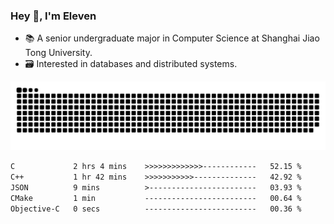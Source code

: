### Hey 👋, I'm Eleven

- 📚 A senior undergraduate major in Computer Science at Shanghai Jiao Tong University.
- 🗃️ Interested in databases and distributed systems.

![github contribution grid snake animation](https://raw.githubusercontent.com/El-even-11/El-even-11/output/github-contribution-grid-snake.svg)

<!--START_SECTION:waka-->

```txt
C             2 hrs 4 mins    >>>>>>>>>>>>>------------   52.15 %
C++           1 hr 42 mins    >>>>>>>>>>>--------------   42.92 %
JSON          9 mins          >------------------------   03.93 %
CMake         1 min           -------------------------   00.64 %
Objective-C   0 secs          -------------------------   00.36 %
```

<!--END_SECTION:waka-->

